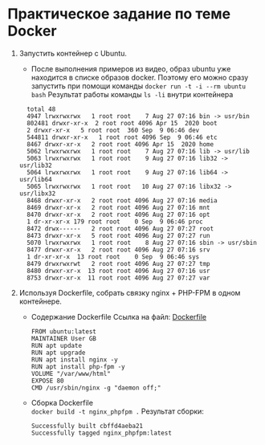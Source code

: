 # Практическое задание по теме Docker

1. Запустить контейнер с Ubuntu.

    * После выполнения примеров из видео, образ ubuntu уже находится в списке образов docker. Поэтому его можно сразу запустить при помощи команды
    `docker run -t -i --rm ubuntu bash`
    Результат работы команды `ls -li` внутри контейнера
    ```
      total 48
      4947 lrwxrwxrwx   1 root root    7 Aug 27 07:16 bin -> usr/bin
      802481 drwxr-xr-x  2 root root 4096 Apr 15  2020 boot
      2 drwxr-xr-x   5 root root  360 Sep  9 06:46 dev
      544811 drwxr-xr-x   1 root root 4096 Sep  9 06:46 etc
      8467 drwxr-xr-x   2 root root 4096 Apr 15  2020 home
      5062 lrwxrwxrwx   1 root root    7 Aug 27 07:16 lib -> usr/lib
      5063 lrwxrwxrwx   1 root root    9 Aug 27 07:16 lib32 -> usr/lib32
      5064 lrwxrwxrwx   1 root root    9 Aug 27 07:16 lib64 -> usr/lib64
      5065 lrwxrwxrwx   1 root root   10 Aug 27 07:16 libx32 -> usr/libx32
      8468 drwxr-xr-x   2 root root 4096 Aug 27 07:16 media
      8469 drwxr-xr-x   2 root root 4096 Aug 27 07:16 mnt
      8470 drwxr-xr-x   2 root root 4096 Aug 27 07:16 opt
      1 dr-xr-xr-x 179 root root    0 Sep  9 06:46 proc
      8472 drwx------   2 root root 4096 Aug 27 07:27 root
      8473 drwxr-xr-x   5 root root 4096 Aug 27 07:27 run
      5070 lrwxrwxrwx   1 root root    8 Aug 27 07:16 sbin -> usr/sbin
      8477 drwxr-xr-x   2 root root 4096 Aug 27 07:16 srv
      1 dr-xr-xr-x  13 root root    0 Sep  9 06:46 sys
      8479 drwxrwxrwt   2 root root 4096 Aug 27 07:27 tmp
      8480 drwxr-xr-x  13 root root 4096 Aug 27 07:16 usr
      8753 drwxr-xr-x  11 root root 4096 Aug 27 07:27 var
    ```

1. Используя Dockerfile, собрать связку nginx + PHP-FPM в одном контейнере.

    * Содержание Dockerfile
      Ссылка на файл: [Dockerfile](https://github.com/techhadera/dwh-reboot/blob/master/docker/src/Dockerfile)
      ```    
      FROM ubuntu:latest
      MAINTAINER User GB
      RUN apt update
      RUN apt upgrade
      RUN apt install nginx -y
      RUN apt install php-fpm -y
      VOLUME "/var/www/html"
      EXPOSE 80
      CMD /usr/sbin/nginx -g "daemon off;"
      ```
    * Сборка Dockerfile  
    `docker build -t nginx_phpfpm .`
    Результат сборки:
      ```
      Successfully built cbffd4aeba21
      Successfully tagged nginx_phpfpm:latest
      ```

    